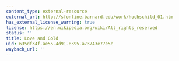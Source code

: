 ```yaml
---
content_type: external-resource
external_url: http://sfonline.barnard.edu/work/hochschild_01.htm
has_external_license_warning: true
license: https://en.wikipedia.org/wiki/All_rights_reserved
status: ''
title: Love and Gold
uid: 635df34f-ae55-4d91-8395-a73743e77e5c
wayback_url: ''
---
```

